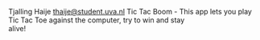   Tjalling Haije <thaije@student.uva.nl>
  Tic Tac Boom - This app lets you play Tic Tac Toe against the computer, try to win and stay 	 
  alive!
